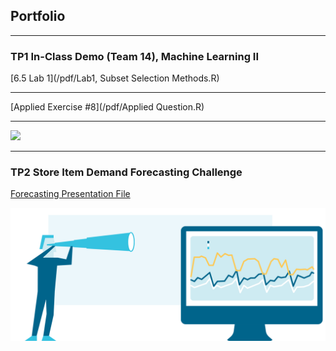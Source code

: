 ## Portfolio

---

### TP1 In-Class Demo (Team 14), Machine Learning II 

[6.5 Lab 1](/pdf/Lab1, Subset Selection Methods.R)

---
[Applied Exercise #8](/pdf/Applied Question.R)

---
<img src="images/subsetpic.jpg?raw=true"/>

---

### TP2 Store Item Demand Forecasting Challenge

[Forecasting Presentation File](/pdf/ML2-Final-Project.html)

<img src = "images/measuring-forecast-accuracy-banner-2272px.png?raw=true"/>
